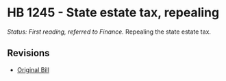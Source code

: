 # HB 1245 - State estate tax, repealing
*Status: First reading, referred to Finance.*
Repealing the state estate tax.

## Revisions
* [Original Bill](1/)